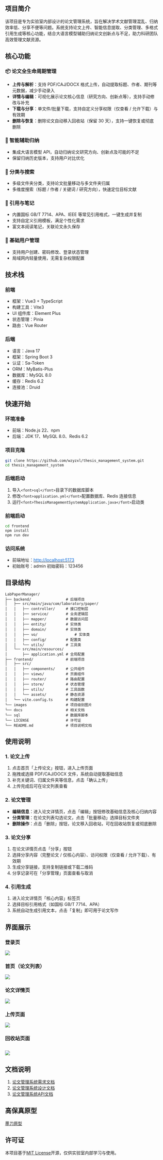 ## <font>项目简介</font>
<font>该项目是专为实验室内部设计的论文管理系统，旨在解决学术文献管理混乱、归纳效率低、分享不便等问题。系统支持论文上传、智能信息提取、分类管理、多格式引用生成等核心功能，结合大语言模型辅助归纳论文创新点与不足，助力科研团队高效管理文献资源。</font>

## <font>核心功能</font>
### <font>📦</font><font> 论文全生命周期管理</font>
+ **<font>上传与解析</font>**<font>：支持 PDF/CAJ/DOCX 格式上传，自动提取标题、作者、期刊等元数据，减少手动录入</font>
+ **<font>详情与编辑</font>**<font>：可视化展示论文核心信息（研究方向、创新点等），支持手动修改与补充</font>
+ **<font>下载与分享</font>**<font>：单文件/批量下载，支持自定义分享权限（仅查看 / 允许下载）与有效期</font>
+ **<font>删除与恢复</font>**<font>：删除论文自动移入回收站（保留 30 天），支持一键恢复或彻底删除</font>

### <font>🧠</font><font> 智能辅助归纳</font>
+ <font>集成大语言模型 API，自动归纳论文研究方向、创新点及可能的不足</font>
+ <font>保留归纳历史版本，支持用户对比优化</font>

### <font>📂</font><font> 分类与搜索</font>
+ <font>多级文件夹分类，支持论文批量移动与多文件夹归属</font>
+ <font>多维度搜索（标题 / 作者 / 关键词 / 研究方向），快速定位目标文献</font>

### <font>📝</font><font> 引用与笔记</font>
+ <font>内置国标 GB/T 7714、APA、IEEE 等常见引用格式，一键生成并复制</font>
+ <font>支持自定义引用模板，满足个性化需求</font>
+ <font>富文本阅读笔记，关联论文永久保存</font>

### <font>👥</font><font> 基础用户管理</font>
+ <font>支持用户创建、密码修改、登录状态管理</font>
+ <font>局域网内轻量使用，无需复杂权限配置</font>

## <font>技术栈</font>
### <font>前端</font>
+ <font>框架：Vue3 + TypeScript</font>
+ <font>构建工具：Vite3</font>
+ <font>UI 组件库：Element Plus</font>
+ <font>状态管理：Pinia</font>
+ <font>路由：Vue Router</font>

### <font>后端</font>
+ <font>语言：Java 17</font>
+ <font>框架：Spring Boot 3</font>
+ <font>认证：Sa-Token</font>
+ <font>ORM：MyBatis-Plus</font>
+ <font>数据库：MySQL 8.0</font>
+ <font>缓存：Redis 6.2</font>
+ <font>连接池：Druid</font>

## <font>快速开始</font>
### <font>环境准备</font>
+ <font>前端：Node.js 22、npm</font>
+ <font>后端：JDK 17、MySQL 8.0、Redis 6.2</font>

### <font>项目克隆</font>
```bash
git clone https://github.com/wzyzxl/thesis_management_system.git
cd thesis_management_system
```

### <font>后端启动</font>
1. <font>导入</font>`<font>sql</font>`<font>目录下的数据库脚本</font>
2. <font>修改</font>`<font>application.yml</font>`<font>配置数据库、Redis 连接信息</font>
3. <font>运行</font>`<font>ThesisManagementSystemApplication.java</font>`<font>启动类</font>

### <font>前端启动</font>
```bash
cd frontend
npm install
npm run dev
```

### <font>访问系统</font>
+ <font>前端地址：</font>[<font style="color:rgb(9, 105, 218);">http://localhost:5173</font>](http://localhost:5173/)
+ <font>初始账号：admin 初始密码：123456</font>

## <font>目录结构</font>
```plain
LabPaperManager/
├── backend/                # 后端项目
│   ├── src/main/java/com/laboratory/paper/
│   │   ├── controller/     # 接口控制层
│   │   ├── service/        # 业务逻辑层
│   │   ├── mapper/         # 数据访问层
│   │   ├── entity/         # 实体类
│   │   ├── domain/         # 实体类
│   │   ├── vo/         		# 实体类
│   │   ├── config/         # 配置类
│   │   └── utils/          # 工具类
│   └── src/main/resources/
│       ├── application.yml # 全局配置
├── frontend/               # 前端项目
│   ├── src/
│   │   ├── components/     # 公共组件
│   │   ├── views/          # 页面组件
│   │   ├── router/         # 路由配置
│   │   ├── store/          # 状态管理
│   │   ├── utils/          # 工具函数
│   │   └── assets/         # 静态资源
│   └── vite.config.ts      # 构建配置
└── images                  # 项目级别图片
└── docs                    # 相关文档
└── sql                     # 数据库脚本
└── LICENSE                 # 许可证
└── README.md               # 项目说明文档
```

## <font>使用说明</font>
### <font>1. 论文上传</font>
1. <font>点击首页「上传论文」按钮，进入上传页面</font>
2. <font>拖拽或选择 PDF/CAJ/DOCX 文件，系统自动提取基础信息</font>
3. <font>补充关键词、归属文件夹等信息，点击「确认上传」</font>
4. <font>上传完成后可在论文列表查看</font>

### <font>2. 论文管理</font>
+ **<font>编辑信息</font>**<font>：进入论文详情页，点击「编辑」按钮修改基础信息及核心归纳内容</font>
+ **<font>分类管理</font>**<font>：在论文列表勾选论文，点击「批量移动」选择目标文件夹</font>
+ **<font>删除操作</font>**<font>：点击「删除」按钮，论文移入回收站，可在回收站恢复或彻底删除</font>

### <font>3. 论文分享</font>
1. <font>在论文详情页点击「分享」按钮</font>
2. <font>选择分享内容（完整论文 / 仅核心内容）、访问权限（仅查看 / 允许下载）、有效期</font>
3. <font>生成分享链接，支持复制链接或下载二维码</font>
4. <font>分享记录可在「分享管理」页面查看与取消</font>

### <font>4. 引用生成</font>
1. <font>进入论文详情页「核心内容」标签页</font>
2. <font>选择目标引用格式（如国标 GB/T 7714、APA）</font>
3. <font>系统自动生成引用文本，点击「复制」即可用于论文写作</font>

## <font>界面展示</font>
### <font>登录页</font>
![](./images/demo/login.png)

### <font>首页（论文列表）</font>
![](./images/demo/home.png)

### <font>论文详情页</font>
![](./images/demo/detail.png)

### <font>上传页面</font>
![](./images/demo/upload.png)

### <font>回收站页面</font>
## ![](./images/demo/recycle_bin.png)

## 文档说明
1. [论文管理系统需求文档](./docs/论文管理系统需求文档.md)
2. [论文管理系统设计文档](./docs/论文管理系统设计文档.md)
3. [论文管理系统API文档](./docs/论文管理系统API文档.md)

## 高保真原型
[墨刀原型](https://modao.cc/proto/MNGmQdODt4etpl0sMJ4Qml/sharing?view_mode=read_only&screen=rbpV0F5APt8nmfUvD)

## <font>许可证</font>
<font>本项目基于</font>[MIT License](/LICENSE)开源，仅供实验室内部学习与使用。</font>